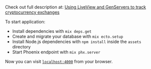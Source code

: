 Check out full description at: [Using LiveView and GenServers to track cryptocurrency exchanges](https://cmdarek.com/pages/using-liveview-and-genservers-to-track-btc-price.html)


To start application:

  * Install dependencies with `mix deps.get`
  * Create and migrate your database with `mix ecto.setup`
  * Install Node.js dependencies with `npm install` inside the `assets` directory
  * Start Phoenix endpoint with `mix phx.server`

Now you can visit [`localhost:4000`](http://localhost:4000) from your browser.


